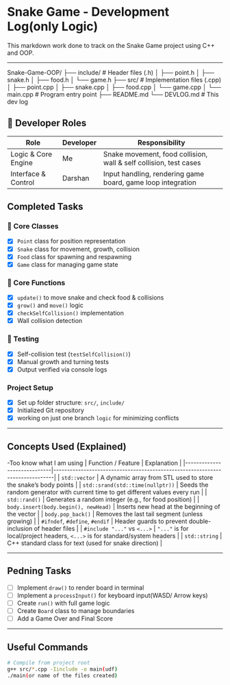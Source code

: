 # Snake Game - Development Log(only Logic)

This markdown work done to track on the Snake Game project using C++ and OOP.

---
Snake-Game-OOP/
├── include/ # Header files (.h)
│ ├── point.h
│ ├── snake.h
│ ├── food.h
│ └── game.h
├── src/ # Implementation files (.cpp)
│ ├── point.cpp
│ ├── snake.cpp
│ ├── food.cpp
│ └── game.cpp
│ └── main.cpp # Program entry point
├── README.md
└── DEVLOG.md # This dev log

## 👤 Developer Roles

| Role | Developer | Responsibility |
|------|-----------|----------------|
| Logic & Core Engine | Me | Snake movement, food collision, wall & self collision, test cases |
| Interface & Control | Darshan | Input handling, rendering game board, game loop integration |

## Completed Tasks

### 🔹 Core Classes
- [x] `Point` class for position representation
- [x] `Snake` class for movement, growth, collision
- [x] `Food` class for spawning and respawning
- [x] `Game` class for managing game state

### 🔹 Core Functions
- [x] `update()` to move snake and check food & collisions
- [x] `grow()` and `move()` logic
- [x] `checkSelfCollision()` implementation
- [x] Wall collision detection

### 🔹 Testing
- [x] Self-collision test (`testSelfCollision()`)
- [x] Manual growth and turning tests
- [x] Output verified via console logs

### Project Setup
- [x] Set up folder structure: `src/`, `include/`
- [x] Initialized Git repository
- [x] working on just one branch `logic` for minimizing conflicts

---

## Concepts Used (Explained)
-Too know what I am using
| Function / Feature           | Explanation                                                                 |
|-----------------------------|------------------------------------------------------------------------------|
| `std::vector`               | A dynamic array from STL used to store the snake’s body points              |
| `std::srand(std::time(nullptr))` | Seeds the random generator with current time to get different values every run |
| `std::rand()`               | Generates a random integer (e.g., for food position)                        |
| `body.insert(body.begin(), newHead)` | Inserts new head at the beginning of the vector                      |
| `body.pop_back()`           | Removes the last tail segment (unless growing)                              |
| `#ifndef`, `#define`, `#endif` | Header guards to prevent double-inclusion of header files               |
| `#include "..."` vs `<...>` | `"..."` is for local/project headers, `<...>` is for standard/system headers |
| `std::string`               | C++ standard class for text (used for snake direction)                      |

---

##  Pedning Tasks

- [ ] Implement `draw()` to render board in terminal
- [ ] Implement a `processInput()` for keyboard input(WASD/ Arrow keys)
- [ ] Create `run()` with full game logic
- [ ] Create `Board` class to manage boundaries
- [ ] Add a Game Over and Final Score 

---

## Useful Commands

```bash
# Compile from project root
g++ src/*.cpp -Iinclude -o main(udf)
./main(or name of the files created)
